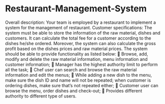 # Restaurant-Management-System
Overall description: Your team is employed by a restaurant to implement a system for the management of restaurant. Customer specifications: The system must be able to store the information of the raw material, dishes and customers. It can calculate the total fee for a customer according to the dishes he/she ordered. Moreover, the system can also calculate the gross profit based on the dishes prices and raw material prices. The system should be able to provide functionality as listed below:  Browse, add, modify and delete the raw material information, menu information and customer information;  Manager has the highest authority limit to perform all the task;  Chef user can search and browse the raw material information and edit the menus;  While adding a new dish to the menu, make sure the dish ID and name will not be repeated; when customer is ordering dishes, make sure that’s not repeated either;  Customer user can browse the menu, order dishes and check-out;  Provides different authority to different type of users.

